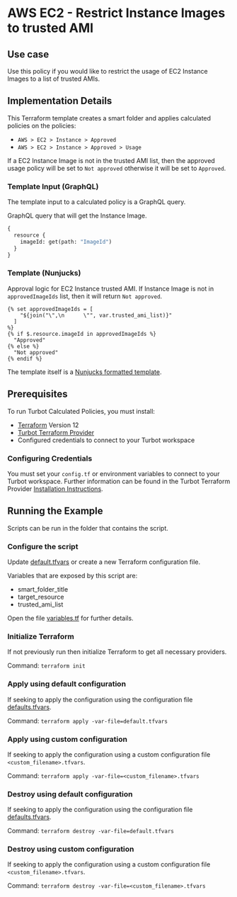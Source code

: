 # AWS EC2 - Restrict Instance Images to trusted AMI

## Use case

Use this policy if you would like to restrict the usage of EC2 Instance Images to a list of trusted AMIs.

## Implementation Details

This Terraform template creates a smart folder and applies calculated policies on the policies:

- `AWS > EC2 > Instance > Approved`
- `AWS > EC2 > Instance > Approved > Usage`

If a EC2 Instance Image is not in the trusted AMI list, then the approved usage
policy will be set to `Not approved` otherwise it will be set to `Approved`.

### Template Input (GraphQL)

The template input to a calculated policy is a GraphQL query.

GraphQL query that will get the Instance Image.

```graphql
{
  resource {
    imageId: get(path: "ImageId")
  }
}
```

### Template (Nunjucks)

Approval logic for EC2 Instance trusted AMI.
If Instance Image is not in `approvedImageIds` list, then it will return `Not approved`.

```nunjucks
{% set approvedImageIds = [
    "${join("\",\n      \"", var.trusted_ami_list)}"
  ]
%}
{% if $.resource.imageId in approvedImageIds %}
  "Approved"
{% else %}
  "Not approved"
{% endif %}
```

The template itself is a [Nunjucks formatted template](https://mozilla.github.io/nunjucks/templating.html).

## Prerequisites

To run Turbot Calculated Policies, you must install:

- [Terraform](https://www.terraform.io) Version 12
- [Turbot Terraform Provider](https://turbot.com/v5/docs/reference/terraform/provider)
- Configured credentials to connect to your Turbot workspace

### Configuring Credentials

You must set your `config.tf` or environment variables to connect to your Turbot workspace.
Further information can be found in the Turbot Terraform Provider [Installation Instructions](https://turbot.com/v5/docs/reference/terraform/provider).

## Running the Example

Scripts can be run in the folder that contains the script.

### Configure the script

Update [default.tfvars](default.tfvars) or create a new Terraform configuration file.

Variables that are exposed by this script are:

- smart_folder_title
- target_resource
- trusted_ami_list

Open the file [variables.tf](variables.tf) for further details.

### Initialize Terraform

If not previously run then initialize Terraform to get all necessary providers.

Command: `terraform init`

### Apply using default configuration

If seeking to apply the configuration using the configuration file [defaults.tfvars](defaults.tfvars).

Command: `terraform apply -var-file=default.tfvars`

### Apply using custom configuration

If seeking to apply the configuration using a custom configuration file `<custom_filename>.tfvars`.

Command: `terraform apply -var-file=<custom_filename>.tfvars`

### Destroy using default configuration

If seeking to apply the configuration using the configuration file [defaults.tfvars](defaults.tfvars).

Command: `terraform destroy -var-file=default.tfvars`

### Destroy using custom configuration

If seeking to apply the configuration using a custom configuration file `<custom_filename>.tfvars`.

Command: `terraform destroy -var-file=<custom_filename>.tfvars`
